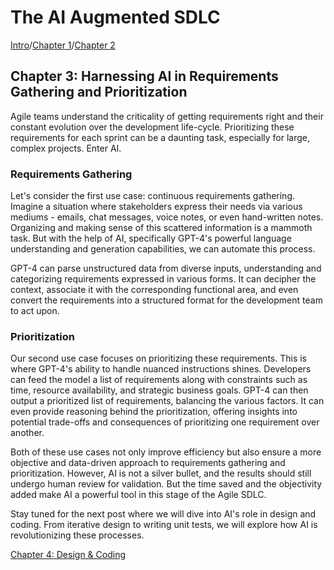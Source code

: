 # The AI Augmented SDLC

[Intro](index.md)/[Chapter 1](Chapter1.md)/[Chapter 2](Chapter2.md)
## Chapter 3: Harnessing AI in Requirements Gathering and Prioritization

Agile teams understand the criticality of getting requirements right and their constant evolution over the development life-cycle. Prioritizing these requirements for each sprint can be a daunting task, especially for large, complex projects. Enter AI. 

### Requirements Gathering 
Let's consider the first use case: continuous requirements gathering. Imagine a situation where stakeholders express their needs via various mediums - emails, chat messages, voice notes, or even hand-written notes. Organizing and making sense of this scattered information is a mammoth task. But with the help of AI, specifically GPT-4's powerful language understanding and generation capabilities, we can automate this process.

GPT-4 can parse unstructured data from diverse inputs, understanding and categorizing requirements expressed in various forms. It can decipher the context, associate it with the corresponding functional area, and even convert the requirements into a structured format for the development team to act upon. 

### Prioritization
Our second use case focuses on prioritizing these requirements. This is where GPT-4's ability to handle nuanced instructions shines. Developers can feed the model a list of requirements along with constraints such as time, resource availability, and strategic business goals. GPT-4 can then output a prioritized list of requirements, balancing the various factors. It can even provide reasoning behind the prioritization, offering insights into potential trade-offs and consequences of prioritizing one requirement over another. 

Both of these use cases not only improve efficiency but also ensure a more objective and data-driven approach to requirements gathering and prioritization. However, AI is not a silver bullet, and the results should still undergo human review for validation. But the time saved and the objectivity added make AI a powerful tool in this stage of the Agile SDLC. 

Stay tuned for the next post where we will dive into AI's role in design and coding. From iterative design to writing unit tests, we will explore how AI is revolutionizing these processes.

[Chapter 4: Design & Coding](Chapter4.md)
